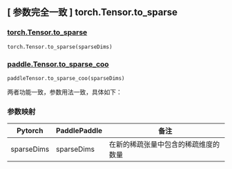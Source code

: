 ## [ 参数完全一致 ] torch.Tensor.to_sparse

### [torch.Tensor.to_sparse](https://pytorch.org/docs/stable/generated/torch.Tensor.to_sparse.html#torch.Tensor.to_sparse)

```
torch.Tensor.to_sparse(sparseDims)
```

### [paddle.Tensor.to_sparse_coo]()

```
paddleTensor.to_sparse_coo(sparseDims)
```

两者功能一致，参数用法一致，具体如下：

### 参数映射

| Pytorch    | PaddlePaddle | 备注                                 |
| ---------- | ------------ | ------------------------------------ |
| sparseDims | sparseDims   | 在新的稀疏张量中包含的稀疏维度的数量 |
